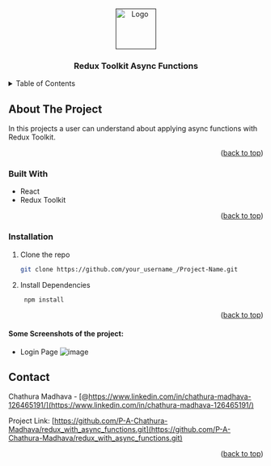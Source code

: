 <a name="readme-top"></a>

<!-- PROJECT LOGO -->
<br />
<div align="center">
  <a href="">
    <img src="https://media.licdn.com/dms/image/D4E12AQFGtCLzryEsvQ/article-cover_image-shrink_720_1280/0/1683961037831?e=2147483647&v=beta&t=ZCCnGgCZCv_v08kv8-JhZ0gnYdyq6aOi3NOBT8HEgDY" alt="Logo" width="80" height="80">
  </a>

<h3 align="center">Redux Toolkit Async Functions</h3>
</div>

<!-- TABLE OF CONTENTS -->
<details>
  <summary>Table of Contents</summary>
  <ol>
    <li>
      <a href="#about-the-project">About The Project</a>
      <ul>
        <li><a href="#built-with">Built With</a></li>
      </ul>
    </li>
    <li>
      <a href="#getting-started">Getting Started</a>
      <ul>
        <li><a href="#prerequisites">Prerequisites</a></li>
        <li><a href="#installation">Installation</a></li>
      </ul>
    </li>
    <li><a href="#contact">Contact</a></li>
  </ol>
</details>

<!-- ABOUT THE PROJECT -->

## About The Project

In this projects a user can understand about applying async functions with Redux Toolkit.

<p align="right">(<a href="#readme-top">back to top</a>)</p>

### Built With

- React
- Redux Toolkit

<p align="right">(<a href="#readme-top">back to top</a>)</p>

### Installation

1. Clone the repo
   ```sh
   git clone https://github.com/your_username_/Project-Name.git
2. Install Dependencies
   ```sh
    npm install
<p align="right">(<a href="#readme-top">back to top</a>)</p>

#### Some Screenshots of the project:
- Login Page
![image](/images/Home.png)


<!-- CONTACT -->

## Contact

Chathura Madhava - [@https://www.linkedin.com/in/chathura-madhava-126465191/](https://www.linkedin.com/in/chathura-madhava-126465191/)

Project Link: [https://github.com/P-A-Chathura-Madhava/redux_with_async_functions.git](https://github.com/P-A-Chathura-Madhava/redux_with_async_functions.git)

<p align="right">(<a href="#readme-top">back to top</a>)</p>
